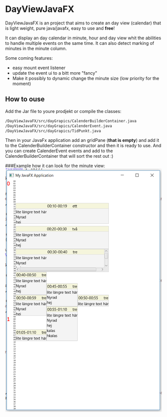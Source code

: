 # DayViewJavaFX
DayViewJavaFX is an project that aims to create an day view (calendar) that is light weight, pure java/javafx, easy to use and **free**!



It can display an day calendar in minute, hour and day view whit the abilities to handle multiple events on the same time. It can also detect marking of minutes in the minute column. 

Some coming features:
* easy mount event listener
* update the event ui to a bitt more "fancy" 
* Make it possibly to dynamic change the minute size (low priority for the moment) 


## How to ouse
Add the Jar file to youre prodjekt or compile the classes:
```
/DayViewJavaFX/src/dayGrapics/CalenderBuilderContainer.java
/DayViewJavaFX/src/dayGrapics/CalenderEvent.java
/DayViewJavaFX/src/dayGrapics/TidPunkt.java
```

Then in your JavaFx application add an gridPane (**that is empty**) and add it to the CalenderBuilderContainer constructor and then it is ready to use. And you can create CalenderEvent events and add to the CalenderBuilderContainer that will sort the rest out :)

###Example how it can look for the minute view:
![Example how it can look for the minute view](https://github.com/flaime/DayViewJavaFX/blob/master/readmeFiles/dayView.PNG)
